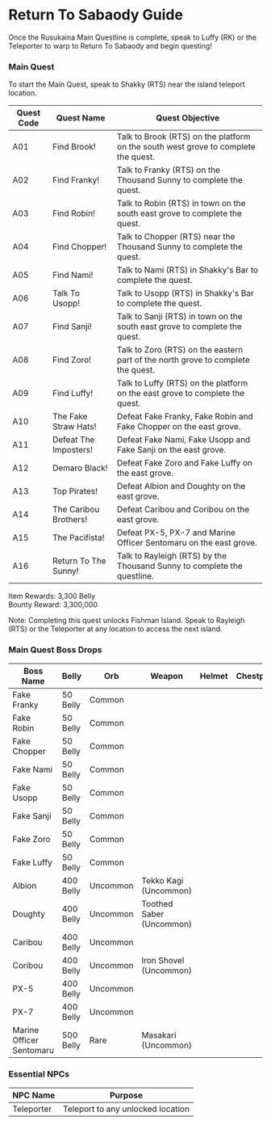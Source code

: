 # Return To Sabaody Guide

Once the Rusukaina Main Questline is complete, speak to Luffy (RK) or the Teleporter to warp to Return To Sabaody and begin questing!

### Main Quest

To start the Main Quest, speak to Shakky (RTS) near the island teleport location.

| Quest Code| Quest Name            | Quest Objective|
|-----------|-----------            |-----------|
| A01       | Find Brook!           |Talk to Brook (RTS) on the platform on the south west grove to complete the quest.|
| A02       | Find Franky!          |Talk to Franky (RTS) on the Thousand Sunny to complete the quest.|
| A03       | Find Robin!           |Talk to Robin (RTS) in town on the south east grove to complete the quest.|
| A04       | Find Chopper!         |Talk to Chopper (RTS) near the Thousand Sunny to complete the quest.|
| A05       | Find Nami!            |Talk to Nami (RTS) in Shakky's Bar to complete the quest.|
| A06       | Talk To Usopp!        |Talk to Usopp (RTS) in Shakky's Bar to complete the quest.|
| A07       | Find Sanji!           |Talk to Sanji (RTS) in town on the south east grove to complete the quest.|
| A08       | Find Zoro!            |Talk to Zoro (RTS) on the eastern part of the north grove to complete the quest.|
| A09       | Find Luffy!           |Talk to Luffy (RTS) on the platform on the east grove to complete the quest.|
| A10       | The Fake Straw Hats!  |Defeat Fake Franky, Fake Robin and Fake Chopper on the east grove.|
| A11       | Defeat The Imposters! |Defeat Fake Nami, Fake Usopp and Fake Sanji on the east grove.|
| A12       | Demaro Black!         |Defeat Fake Zoro and Fake Luffy on the east grove.|
| A13       | Top Pirates!          |Defeat Albion and Doughty on the east grove.|
| A14       | The Caribou Brothers! |Defeat Caribou and Coribou on the east grove.|
| A15       | The Pacifista!        |Defeat PX-5, PX-7 and Marine Officer Sentomaru on the east grove.|
| A16       | Return To The Sunny!  |Talk to Rayleigh (RTS) by the Thousand Sunny to complete the questline.|


Item Rewards: 3,300 Belly<br>
Bounty Reward: 3,300,000

Note: Completing this quest unlocks Fishman Island. Speak to Rayleigh (RTS) or the Teleporter at any location to access the next island.

### Main Quest Boss Drops

| Boss Name                 | Belly      | Orb       | Weapon                   | Helmet    | Chestplate | Leggings  | Boots     | Other          |
|-----------                |----------- |-----------|-----------               |-----------|----------- |-----------|-----------|-----------     |
| Fake Franky               | 50 Belly   | Common    |                          |           |            |           |           |                |
| Fake Robin                | 50 Belly   | Common    |                          |           |            |           |           |                |
| Fake Chopper              | 50 Belly   | Common    |                          |           |            |           |           |                |
| Fake Nami                 | 50 Belly   | Common    |                          |           |            |           |           |                |
| Fake Usopp                | 50 Belly   | Common    |                          |           |            |           |           |                |
| Fake Sanji                | 50 Belly   | Common    |                          |           |            |           |           |                |
| Fake Zoro                 | 50 Belly   | Common    |                          |           |            |           |           |                |
| Fake Luffy                | 50 Belly   | Common    |                          |           |            |           |           |                |
| Albion                    | 400 Belly  | Uncommon  | Tekko Kagi (Uncommon)    |           |            |           |           |                |
| Doughty                   | 400 Belly  | Uncommon  | Toothed Saber (Uncommon) |           |            |           |           |                |
| Caribou                   | 400 Belly  | Uncommon  |                          |           |            |           |           | Numa Fragment  |
| Coribou                   | 400 Belly  | Uncommon  | Iron Shovel (Uncommon)   |           |            |           |           |                |
| PX-5                      | 400 Belly  | Uncommon  |                          |           |            |           |           |                |
| PX-7                      | 400 Belly  | Uncommon  |                          |           |            |           |           |                |
| Marine Officer Sentomaru  | 500 Belly  | Rare      | Masakari (Uncommon)      |           |            |           |           |                |

### Essential NPCs

| NPC Name         | Purpose                                    |
|-------------     |-----------                                 |
| Teleporter       | Teleport to any unlocked location          |